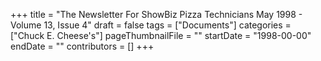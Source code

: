 +++
title = "The Newsletter For ShowBiz Pizza Technicians May 1998 - Volume 13, Issue 4"
draft = false
tags = ["Documents"]
categories = ["Chuck E. Cheese's"]
pageThumbnailFile = ""
startDate = "1998-00-00"
endDate = ""
contributors = []
+++
